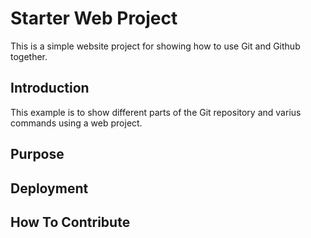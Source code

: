 # Starter Web Project

This is a simple website project for showing how to use Git and Github together.

## Introduction

This example is to show different parts of the Git repository and varius commands using a web project.

## Purpose

## Deployment

## How To Contribute